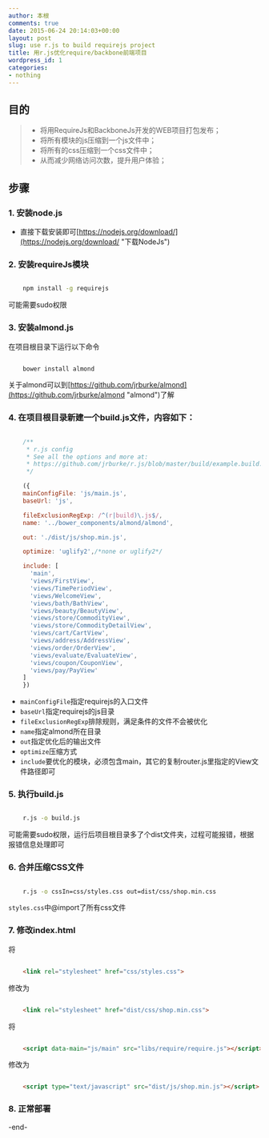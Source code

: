 ```yaml
---
author: 本根
comments: true
date: 2015-06-24 20:14:03+00:00
layout: post
slug: use r.js to build requirejs project
title: 用r.js优化require/backbone前端项目
wordpress_id: 1
categories:
- nothing
---
```



## 目的

> * 将用RequireJs和BackboneJs开发的WEB项目打包发布；
> * 将所有模块的js压缩到一个js文件中；
> * 将所有的css压缩到一个css文件中；
> * 从而减少网络访问次数，提升用户体验；

## 步骤

### 1. 安装node.js

* 直接下载安装即可[https://nodejs.org/download/](https://nodejs.org/download/ "下载NodeJs")


### 2. 安装requireJs模块

```bash

	npm install -g requirejs

```

可能需要sudo权限


### 3. 安装almond.js

在项目根目录下运行以下命令

```bash

	bower install almond

```

关于almond可以到[https://github.com/jrburke/almond](https://github.com/jrburke/almond "almond")了解


### 4. 在项目根目录新建一个build.js文件，内容如下：

```js

	/**
	 * r.js config
	 * See all the options and more at:
	 * https://github.com/jrburke/r.js/blob/master/build/example.build.js
	 */

	({
    mainConfigFile: 'js/main.js',
    baseUrl: 'js',

    fileExclusionRegExp: /^(r|build)\.js$/,
    name: '../bower_components/almond/almond',

    out: './dist/js/shop.min.js',

    optimize: 'uglify2',/*none or uglify2*/

    include: [
      'main',
      'views/FirstView',
      'views/TimePeriodView',
      'views/WelcomeView',
      'views/bath/BathView',
      'views/beauty/BeautyView',
      'views/store/CommodityView',
      'views/store/CommodityDetailView',
      'views/cart/CartView',
      'views/address/AddressView',
      'views/order/OrderView',
      'views/evaluate/EvaluateView',
      'views/coupon/CouponView',
      'views/pay/PayView'
    ]
	})

```

* `mainConfigFile`指定requirejs的入口文件
* `baseUrl`指定requirejs的js目录
* `fileExclusionRegExp`排除规则，满足条件的文件不会被优化
* `name`指定almond所在目录
* `out`指定优化后的输出文件
* `optimize`压缩方式
* `include`要优化的模块，必须包含main，其它的复制router.js里指定的View文件路径即可

### 5. 执行build.js

```bash

	r.js -o build.js

```

可能需要sudo权限，运行后项目根目录多了个dist文件夹，过程可能报错，根据报错信息处理即可

### 6. 合并压缩CSS文件

```bash

	r.js -o cssIn=css/styles.css out=dist/css/shop.min.css 

```

`styles.css`中@import了所有css文件

### 7. 修改index.html

将

```html 

	<link rel="stylesheet" href="css/styles.css"> 

```

修改为

```html 

	<link rel="stylesheet" href="dist/css/shop.min.css"> 

```

将

```html

	<script data-main="js/main" src="libs/require/require.js"></script>

```

修改为

```html

	<script type="text/javascript" src="dist/js/shop.min.js"></script>

```

### 8. 正常部署

-end-
